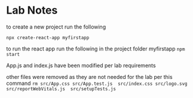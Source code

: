 
# Lab Notes

to create a new project run the following

`npx create-react-app myfirstapp`


to run the react app run the following in the project folder myfirstapp
`npm start`


App.js and index.js have been modified per lab requirements


other files were removed as they are not needed for the lab per this command
`rm src/App.css src/App.test.js  src/index.css src/logo.svg src/reportWebVitals.js  src/setupTests.js`